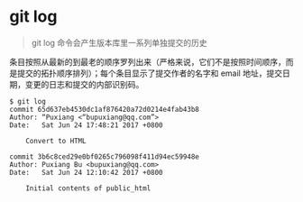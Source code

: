 # git log
>git log 命令会产生版本库里一系列单独提交的历史

条目按照从最新的到最老的顺序罗列出来（严格来说，它们不是按照时间顺序，而是提交的拓扑顺序排列）；每个条目显示了提交作者的名字和 email 地址，提交日期，变更的日志和提交的内部识别码。

```
$ git log
commit 65d637eb4530dc1af876420a72d0214e4fab43b8
Author: “Puxiang <“bupuxiang@qq.com”>
Date:   Sat Jun 24 17:48:21 2017 +0800

    Convert to HTML

commit 3b6c8ced29e0bf0265c796098f411d94ec59948e
Author: Puxiang Bu <bupuxiang@qq.com>
Date:   Sat Jun 24 12:10:42 2017 +0800

    Initial contents of public_html
```
